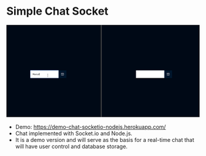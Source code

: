 # Simple Chat Socket

![](chat.gif)

* Demo: https://demo-chat-socketio-nodejs.herokuapp.com/
* Chat implemented with Socket.io and Node.js.
* It is a demo version and will serve as the basis for a real-time chat that will have user control and database storage.

